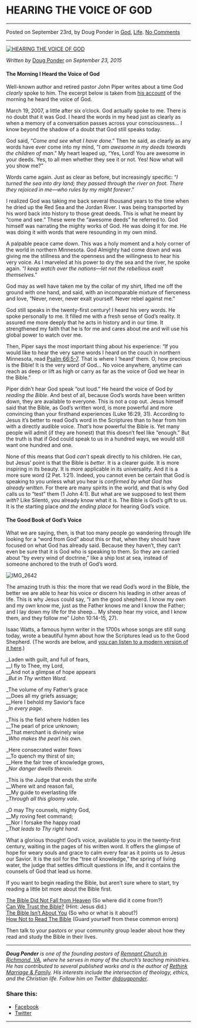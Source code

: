 HEARING THE VOICE OF GOD
========================

* * *

Posted on September 23rd, by Doug Ponder in [God](http://www.remnantresource.org/category/god/), [Life](http://www.remnantresource.org/category/life/). [No Comments](http://www.remnantresource.org/hearing-the-voice-of-god/#respond)

* * *

[![HEARING THE VOICE OF GOD](http://www.remnantresource.org/wp-content/uploads/2015/09/HEARING_VOICE_GOD2.jpg)](http://www.remnantresource.org/wp-content/uploads/2015/09/HEARING_VOICE_GOD2.jpg)  

_Written by_ [Doug Ponder](http://www.remnantresource.org/author/doug-ponder/ "Posts by Doug Ponder") _on September 23, 2015_

#### The Morning I Heard the Voice of God

Well-known author and retired pastor John Piper writes about a time God _clearly_ spoke to him. The excerpt below is taken from [his account](http://www.desiringgod.org/articles/the-morning-i-heard-the-voice-of-god) of the morning he heard the voice of God.

March 19, 2007, a little after six o’clock. God actually spoke to me. There is no doubt that it was God. I heard the words in my head just as clearly as when a memory of a conversation passes across your consciousness… I know beyond the shadow of a doubt that God still speaks today.

God said, “_Come and see what I have done_.” Then he said, as clearly as any words have ever come into my mind, “_I am awesome in my deeds towards the children of man_.” My heart leaped up, “Yes, Lord! You are awesome in your deeds. Yes, to all men whether they see it or not. Yes! Now what will you show me?”

Words came again. Just as clear as before, but increasingly specific: “_I turned the sea into dry land; they passed through the river on foot. There they rejoiced in me—who rules by my might forever_.”

I realized God was taking me back several thousand years to the time when he dried up the Red Sea and the Jordan River. I was being transported by his word back into history to those great deeds. This is what he meant by “come and see.” These were the “awesome deeds” he referred to. God himself was narrating the mighty works of God. He was doing it for me. He was doing it with words that were resounding in my own mind.

A palpable peace came down. This was a holy moment and a holy corner of the world in northern Minnesota. God Almighty had come down and was giving me the stillness and the openness and the willingness to hear his very voice. As I marveled at his power to dry the sea and the river, he spoke again. “_I keep watch over the nations—let not the rebellious exalt themselves_.”

God may as well have taken me by the collar of my shirt, lifted me off the ground with one hand, and said, with an incomparable mixture of fierceness and love, “Never, never, never exalt yourself. Never rebel against me.”

God still speaks in the twenty-first century! I heard his very words. He spoke personally to me. It filled me with a fresh sense of God’s reality. It assured me more deeply that he acts in history and in our time. It strengthened my faith that he is for me and cares about me and will use his global power to watch over me.

Then, Piper says the most important thing about his experience: “If you would like to hear the very same words I heard on the couch in northern Minnesota, read [Psalm 66:5-7](http://biblia.com/bible/esv/Ps%2066.5%E2%80%937). That is where I ‘heard’ them. O, how precious is the Bible! It is the very word of God… No voice anywhere, anytime can reach as deep or lift as high or carry as far as the voice of God we hear in the Bible.”

Piper didn’t hear God speak “out loud.” He heard the voice of God _by reading the Bible_. And best of all, because God’s words have been written down, they are available to everyone. This is not a cop out. Jesus himself said that the Bible, as God’s written word, is more powerful and more convincing than your firsthand experiences (Luke 16:29, 31). According to Jesus it’s better to read God’s word in the Scriptures than to hear from him with a directly audible voice. _That’s_ how powerful the Bible is. Yet many people will admit (if they are honest) that this doesn’t feel like “enough.” But the truth is that if God could speak to us in a hundred ways, we would still want one hundred and one.

None of this means that God _can’t_ speak directly to his children. He can, but Jesus’ point is that the Bible is _better_. It is a clearer guide. It is more inspiring in its beauty. It is more applicable in its universality. And it is a more sure word (2 Pet. 1:21). Indeed, you cannot even be certain that God is speaking to you unless what you hear is _confirmed by what God has already written_. For there are many spirits in the world, and that is why God calls us to “test” them (1 John 4:1). But what are we supposed to test them _with_? Like Silentó, you already know what it is. The Bible is God’s gift to us. It is the starting place _and the ending place_ for hearing God’s voice.

#### The Good Book of God’s Voice

What we are saying, then, is that too many people go wandering through life looking for a “word from God” about this or that, when they should have focused on what God has already said. Because they haven’t, they can’t even be sure that it is God who is speaking to them. So they are carried about “by every wind of doctrine,” like a ship lost at sea, instead of someone anchored to the truth of God’s word.

![IMG_2642](http://www.remnantresource.org/wp-content/uploads/2015/09/IMG_2642.jpg)

The amazing truth is this: the more that we read God’s word in the Bible, the better we are able to hear his voice or discern his leading in other areas of life. This is why Jesus could say, “I am the good shepherd. I know my own and my own know me, just as the Father knows me and I know the Father; and I lay down my life for the sheep… My sheep hear my voice, and I know them, and they follow me” (John 10:14-15, 27).

Isaac Watts, a famous hymn writer in the 1700s whose songs are still sung today, wrote a beautiful hymn about how the Scriptures lead us to the Good Shepherd. (The words are below, and [you can listen to a modern version of it here](https://www.youtube.com/watch?v=EaZ8X-02Fhw).)

_Laden with guilt, and full of fears,  
__I fly to Thee, my Lord,  
__And not a glimpse of hope appears  
__But in Thy written Word._

_The volume of my Father’s grace  
__Does all my griefs assuage;  
__Here I behold my Savior’s face  
__In every page._

_This is the field where hidden lies  
__The pearl of price unknown;  
__That merchant is divinely wise  
__Who makes the pearl his own._

_Here consecrated water flows  
__To quench my thirst of sin;  
__Here the fair tree of knowledge grows,  
__Nor danger dwells therein._

_This is the Judge that ends the strife  
__Where wit and reason fail,  
__My guide to everlasting life  
__Through all this gloomy vale._

_O may Thy counsels, mighty God,  
__My roving feet command;  
__Nor I forsake the happy road  
__That leads to Thy right hand_.

What a glorious thought! God’s voice, available to you in the twenty-first century, waiting in the pages of his written word. It offers the glimpse of hope for weary souls and grace to calm every fear as it points us to Jesus our Savior. It is the soil for the “tree of knowledge,” the spring of living water, the judge that settles difficult questions in life, and it contains the counsels of God that lead us home.

If you want to begin reading the Bible, but aren’t sure where to start, try reading a little bit more about the Bible first.

[The Bible Did Not Fall from Heaven](http://www.remnantresource.org/the-bible-did-not-fall-from-heaven/) (So where did it come from?)  
[Can We Trust the Bible?](http://www.remnantresource.org/can-we-trust-the-bible/) (Hint: Jesus did.)  
[The Bible Isn’t About You](http://www.remnantresource.org/the-bible-isnt-about-you/) (So who or what is it about?)  
[How Not to Read The Bible](http://www.remnantresource.org/how-not-to-read-the-bible/) (Guard yourself from these common errors)

Then talk to your pastors or your community group leader about how they read and study the Bible in their lives.

* * *

_**Doug Ponder** is one of the founding pastors of [Remnant Church in Richmond, VA](http://www.remnantrichmond.org/), where he serves in many of the church’s teaching ministries. He has contributed to several published works and is the author of [Rethink Marriage & Family](http://www.remnantrichmond.org/mediafiles/uploaded/r/0e1604567_rethink-marriage-and-family-ebook.pdf). His interests include the intersection of theology, ethics, and the Christian life. Follow him on Twitter [@dougponder](https://twitter.com/dougponder)_.

### Share this:

*   [Facebook](http://www.remnantresource.org/hearing-the-voice-of-god/?share=facebook "Click to share on Facebook")
*   [Twitter](http://www.remnantresource.org/hearing-the-voice-of-god/?share=twitter "Click to share on Twitter")

  

* * *
